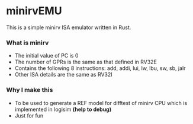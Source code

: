 # minirvEMU
This is a simple minirv ISA emulator written in Rust.

### What is minirv
- The initial value of PC is 0
- The number of GPRs is the same as that defined in RV32E
- Contains the following 8 instructions: add, addi, lui, lw, lbu, sw, sb, jalr
- Other ISA details are the same as RV32I

### Why I make this
- To be used to generate a REF model for difftest of minirv CPU which is implemented in logisim **(help to debug)**
- Just for fun
